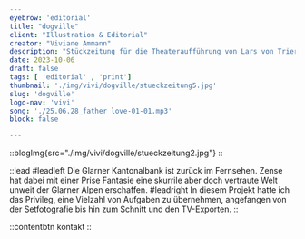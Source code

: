 ```yaml
---
eyebrow: 'editorial'
title: "dogville"
client: "Illustration & Editorial"
creator: "Viviane Ammann"
description: "Stückzeitung für die Theateraufführung von Lars von Triers «Dogville»."
date: 2023-10-06
draft: false
tags: [ 'editorial' , 'print']
thumbnail: './img/vivi/dogville/stueckzeitung5.jpg'
slug: 'dogville'
logo-nav: 'vivi'
song: './25.06.28_father love-01-01.mp3'
block: false

---
```






::blogImg{src="./img/vivi/dogville/stueckzeitung2.jpg"}
::




::lead
#leadleft
Die Glarner Kantonalbank ist zurück im Fernsehen. Zense hat dabei mit einer Prise Fantasie eine skurrile aber doch vertraute Welt unweit der Glarner Alpen erschaffen.
#leadright
In diesem Projekt hatte ich das Privileg, eine Vielzahl von Aufgaben zu übernehmen, angefangen von der Setfotografie bis hin zum Schnitt und den TV-Exporten.
::




::contentbtn 
kontakt
::


